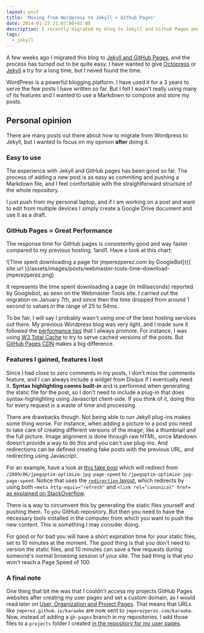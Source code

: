 ```yaml
---
layout: post
title: 'Moving from Wordpress to Jekyll + Github Pages'
date: 2014-01-27 21:03:00+01:00
description: I recently migrated my blog to Jekyll and Github Pages and it was worth it. Even though there are drawbacks, it is convenient and the website has know a very good performance.
tags:
  - jekyll
---
```


A few weeks ago I migrated this blog to [Jekyll and GitHub Pages](https://help.github.com/articles/using-jekyll-with-pages), and the process has turned out to be quite easy. I have wanted to give [Octopress](http://octopress.org/) or [Jekyll](http://jekyllrb.com/) a try for a long time, but I neved found the time.

WordPress is a powerful blogging platform. I have used it for a 3 years to serve the few posts I have written so far. But I felt I wasn't really using many of its features and I wanted to use a Markdown to compose and store my posts.

## Personal opinion
There are many posts out there about how to migrate from Wordpress to Jekyll, but I wanted to focus on my opinion **after** doing it.

### Easy to use
The experience with Jekyll and GitHub pages has been good so far. The process of adding a new post is as easy as commiting and pushing a Markdown file, and I feel comfortable with the straightforward structure of the whole repository.

I just push from my personal laptop, and if I am working on a post and want to edit from multiple devices I simply create a Google Drive document and use it as a draft.

### GitHub Pages = Great Performance
The response time for GitHub pages is consistently good and way faster compared to my previous hosting, 1and1. Have a look at this chart:

![Time spent downloading a page for jmperezperez.com by GoogleBot]({{ site.url }}/assets/images/posts/webmaster-tools-time-download-jmperezperez.png)

It represents the time spent downloading a page (in milliseconds) reported by Googlebot, as seen on the Webmaster Tools site. I carried out the migration on January 7th, and since then the time dropped from around 1 second to values in the range of 25 to 94ms.

To be fair, I will say I probably wasn't using one of the best hosting services out there. My previous Wordpress blog was very light, and I made sure it followed the [performance tips]({{site.url}}/techniques-optimize-web-sites/) that I always promote. For instance, I was using [W3 Total Cache](http://wordpress.org/plugins/w3-total-cache/) to try to serve cached versions of the posts. But [GitHub Pages CDN](https://github.com/blog/1715-faster-more-awesome-github-pages) makes a big difference.

### Features I gained, features I lost
Since I had close to zero comments in my posts, I don't miss the comments feature, and I can always include a widget from Disqus if I eventually need it. **Syntax highlighting comes built-in** and is performed when generating the static file for the post, so I don't need to include a plug-in that does syntax-highlighting using Javascript client-side. If you think of it, doing this for every request is a waste of time and processing.

There are drawbacks though. Not being able to run Jekyll plug-ins makes some thing worse. For instance, when adding a picture to a post you need to take care of creating different versions of the image, like a thumbnail and the full picture. Image alignment is done through raw HTML, since Mardown doesn’t provide a way to do this and you can't use plug-ins. And redirections can be defined creating fake posts with the previous URL, and redirecting using Javascript.

For an example, have a look at [this fake post](https://raw.github.com/JMPerez/jmperez.github.io/master/2009/06/jpegoptim-optimize-jpg-page-speed/index.md) which will redirect from `/2009/06/jpegoptim-optimize-jpg-page-speed` to `/jpegoptim-optimize-jpg-page-speed`. Notice that uses the [`redirection` layout](https://github.com/JMPerez/jmperez.github.io/blob/master/_layouts/redirection.html), which redirects by using both `<meta http-equiv="refresh"` and `<link rel="canonical" href=` [as explained on StackOverflow](http://stackoverflow.com/questions/10178304/github-jekyll-old-pages-redirection-best-approach).

There is a way to circumvent this by generating the static files yourself and pushing them. To you GitHub repository. But then you need to have the necessary tools installed in the computer from which you want to push the new content. This is something I may consider doing.

For good or for bad you will have a short expiration time for your static files, set to 10 minutes at the moment. The good thing is that you don't need to version the static files, and 10 minutes can save a few requests during someone's normal browsing session of your site. The bad thing is that you won't reach a Page Speed of 100.

### A final note
One thing that bit me was that I couldn't access my projects GitHub Pages websites after creating my user pages and set a custom domain, as I would read later on [User, Organization and Project Pages](https://help.github.com/articles/user-organization-and-project-pages). That means that URLs like `jmperez.github.io/karaoke` are now sent to `jmperezperez.com/karaoke`. Now, instead of adding a `gh-pages` branch in my repositories, I add those files to a `projects` folder I created [in the repository for my user pages](https://github.com/JMPerez/jmperez.github.io).
